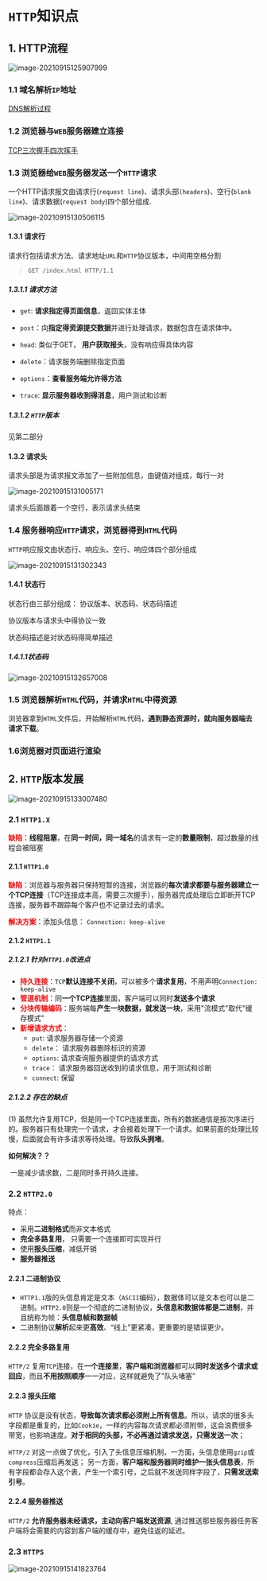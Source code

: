 # `HTTP`知识点

## 1. HTTP流程

![image-20210915125907999](HTTP知识点.assets/image-20210915125907999.png)

### 1.1 域名解析`IP`地址

[DNS解析过程](/Os/计算机网络/DNS解析过程.md)

### 1.2 浏览器与`WEB`服务器建立连接

[TCP三次握手四次挥手](/Os/计算机网络/TCP三次握手四次挥手.md)

### 1.3 浏览器给`WEB`服务器发送一个`HTTP`请求

一个HTTP请求报文由请求行(`request line`)、请求头部`(headers`)、空行(`blank line`)、请求数据(`request body`)四个部分组成.

![image-20210915130506115](HTTP知识点.assets/image-20210915130506115.png)

#### 1.3.1 请求行

请求行包括请求方法、请求地址`URL`和`HTTP`协议版本，中间用空格分割

> `GET /index.html HTTP/1.1`

##### 1.3.1.1 请求方法

- `get`: **请求指定得页面信息**，返回实体主体

- `post`：向**指定得资源提交数据**并进行处理请求，数据包含在请求体中。

- `head`: 类似于GET， **用户获取报头**，没有响应得具体内容

- `delete`：请求服务端删除指定页面

- `options`：**查看服务端允许得方法**

- `trace`: **显示服务器收到得消息**，用户测试和诊断

##### 1.3.1.2 `HTTP`版本

见第二部分

#### 1.3.2 请求头

请求头部是为请求报文添加了一些附加信息，由键值对组成，每行一对

![image-20210915131005171](HTTP知识点.assets/image-20210915131005171.png)

请求头后面跟着一个空行，表示请求头结束

### 1.4 服务器响应`HTTP`请求，浏览器得到`HTML`代码

`HTTP`响应报文由状态行、响应头、空行、响应体四个部分组成

![image-20210915131302343](HTTP知识点.assets/image-20210915131302343.png)

#### 1.4.1 状态行

状态行由三部分组成： 协议版本、状态码、状态码描述

协议版本与请求头中得协议一致

状态码描述是对状态码得简单描述

##### 1.4.1.1状态码

![image-20210915132657008](HTTP知识点.assets/image-20210915132657008.png)

### 1.5 浏览器解析`HTML`代码，并请求`HTML`中得资源

浏览器拿到`HTML`文件后，开始解析`HTML`代码，**遇到静态资源时，就向服务器端去请求下载**。

### 1.6浏览器对页面进行渲染

## 2. `HTTP`版本发展

![image-20210915133007480](HTTP知识点.assets/image-20210915133007480.png)

### 2.1 `HTTP1.X`

**<font color='red'>缺陷</font>**：**线程阻塞**，在**同一时间，同一域名**的请求有一定的**数量限制**，超过数量的线程会被阻塞

#### 2.1.1 `HTTP1.0`

**<font color='red'>缺陷</font>**：浏览器与服务器只保持短暂的连接，浏览器的**每次请求都要与服务器建立一个TCP连接**（TCP连接成本高，需要三次握手），服务器完成处理后立即断开TCP连接，服务器不跟踪每个客户也不记录过去的请求。

**<font color='red'>解决方案</font>**：添加头信息： `Connection: keep-alive`

#### 2.1.2 `HTTP1.1`

##### 2.1.2.1 针对`HTTP1.0`改进点

- **<font color='red'>持久连接</font>**：`TCP`**默认连接不关闭**，可以被多个**请求复用**，不用声明`Connection: keep-alive`
- **<font color='red'>管道机制</font>**：同**一个TCP连接**里面，客户端可以同时**发送多个请求**
- **<font color='red'>分块传输编码</font>**：服务端每**产生一块数据，就发送一块**，采用"流模式"取代"缓存模式"
- **<font color='red'>新增请求方式</font>**：
  - `put`: 请求服务器存储一个资源
  - `delete`： 请求服务器删除标识的资源
  - `options`: 请求查询服务器提供的请求方式
  - `trace`： 请求服务器回送收到的请求信息，用于测试和诊断
  - `connect`: 保留

##### 2.1.2.2 存在的缺点

(1) 虽然允许复用TCP，但是同一个TCP连接里面，所有的数据通信是按次序进行的。服务器只有处理完一个请求，才会接着处理下一个请求。如果前面的处理比较慢，后面就会有许多请求等待处理。导致**队头拥堵**。

**如何解决？？** 

​    一是减少请求数，二是同时多开持久连接。

### 2.2 `HTTP2.0`

特点：

- 采用**二进制格式**而非文本格式
- **完全多路复用**， 只需要一个连接即可实现并行
- 使用**报头压缩**，减低开销
- **服务器推送**

#### 2.2.1 二进制协议

- `HTTP1.1`版的头信息肯定是文本（`ASCII`编码），数据体可以是文本也可以是二进制。`HTTP2.0`则是一个彻底的二进制协议，**头信息和数据体都是二进制**，并且统称为帧：**头信息帧和数据帧**
- 二进制协议**解析**起来更**高效**、“线上”更紧凑，更重要的是错误更少。

#### 2.2.2 完全多路复用

`HTTP/2` 复用`TCP`连接，在**一个连接里**，**客户端和浏览器**都可以**同时发送多个请求或回应**，而且**不用按照顺序**一一对应，这样就避免了”队头堵塞”

#### 2.2.3 报头压缩

`HTTP` 协议是没有状态，**导致每次请求都必须附上所有信息**。所以，请求的很多头字段都是重复的，比如`Cookie`，一样的内容每次请求都必须附带，这会浪费很多带宽，也影响速度。**对于相同的头部，不必再通过请求发送，只需发送一次**；

`HTTP/2` 对这一点做了优化，引入了头信息压缩机制，一方面，头信息使用`gzip`或`compress`压缩后再发送； 另一方面，**客户端和服务器同时维护一张头信息表**，所有字段都会存入这个表，产生一个索引号，之后就不发送同样字段了，**只需发送索引号**。

#### 2.2.4 服务器推送

`HTTP/2` **允许服务器未经请求，主动向客户端发送资源**, 通过推送那些服务器任务客户端将会需要的内容到客户端的缓存中，避免往返的延迟。

### 2.3 `HTTPS`

![image-20210915141823764](HTTP知识点.assets/image-20210915141823764.png)
